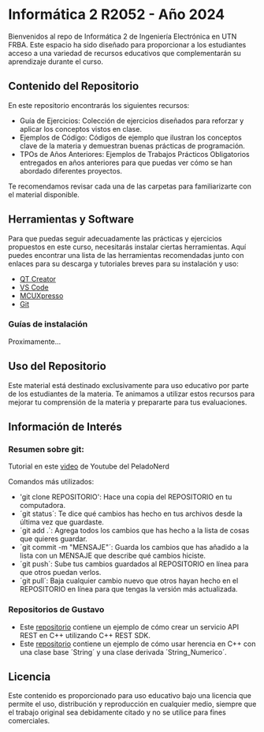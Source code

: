 # Informática 2 R2052 - Año 2024
Bienvenidos al repo de Informática 2 de Ingeniería Electrónica en UTN FRBA.
Este espacio ha sido diseñado para proporcionar a los estudiantes acceso a una variedad de recursos educativos que complementarán su aprendizaje durante el curso.

## Contenido del Repositorio

En este repositorio encontrarás los siguientes recursos:

- Guía de Ejercicios: Colección de ejercicios diseñados para reforzar y aplicar los conceptos vistos en clase.
- Ejemplos de Código: Códigos de ejemplo que ilustran los conceptos clave de la materia y demuestran buenas prácticas de programación.
- TPOs de Años Anteriores: Ejemplos de Trabajos Prácticos Obligatorios entregados en años anteriores para que puedas ver cómo se han abordado diferentes proyectos.

Te recomendamos revisar cada una de las carpetas para familiarizarte con el material disponible.

## Herramientas y Software

Para que puedas seguir adecuadamente las prácticas y ejercicios propuestos en este curso, necesitarás instalar ciertas herramientas. Aquí puedes encontrar una lista de las herramientas recomendadas junto con enlaces para su descarga y tutoriales breves para su instalación y uso:

- [QT Creator](https://www.qt.io/download-qt-installer-oss)
- [VS Code](https://code.visualstudio.com/Download)
- [MCUXpresso](https://www.nxp.com/design/design-center/software/development-software/mcuxpresso-software-and-tools-/mcuxpresso-integrated-development-environment-ide:MCUXpresso-IDE)
- [Git](https://git-scm.com/downloads)

### Guías de instalación

Proximamente...

## Uso del Repositorio

Este material está destinado exclusivamente para uso educativo por parte de los estudiantes de la materia. Te animamos a utilizar estos recursos para mejorar tu comprensión de la materia y prepararte para tus evaluaciones.

## Información de Interés

### Resumen sobre git:
Tutorial en este [video](https://www.youtube.com/watch?v=kEPF-MWGq1w&ab_channel=PeladoNerd) de Youtube del PeladoNerd

Comandos más utilizados:
- 'git clone REPOSITORIO': Hace una copia del REPOSITORIO en tu computadora.
- ´git status´: Te dice qué cambios has hecho en tus archivos desde la última vez que guardaste.
- ´git add .´: Agrega todos los cambios que has hecho a la lista de cosas que quieres guardar.
- ´git commit -m "MENSAJE"´: Guarda los cambios que has añadido a la lista con un MENSAJE que describe qué cambios hiciste.
- ´git push´: Sube tus cambios guardados al REPOSITORIO en línea para que otros puedan verlos.
- ´git pull´: Baja cualquier cambio nuevo que otros hayan hecho en el REPOSITORIO en línea para que tengas la versión más actualizada.

### Repositorios de Gustavo

- Este [repositorio](https://github.com/gjfresno/Info2-Cpp-HttpRest) contiene un ejemplo de cómo crear un servicio API REST en C++ utilizando C++ REST SDK.
- Este [repositorio](https://github.com/gjfresno/Info2-Cpp-Herencia) contiene un ejemplo de cómo usar herencia en C++ con una clase base ´String´ y una clase derivada ´String_Numerico´.


[]()

## Licencia

Este contenido es proporcionado para uso educativo bajo una licencia que permite el uso, distribución y reproducción en cualquier medio, siempre que el trabajo original sea debidamente citado y no se utilice para fines comerciales.

